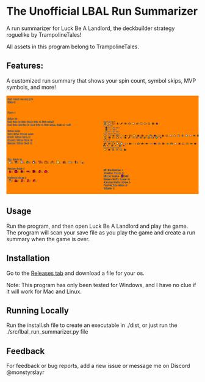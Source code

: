 # The Unofficial LBAL Run Summarizer

A run summarizer for Luck Be A Landlord, the deckbuilder strategy roguelike by TrampolineTales!

All assets in this program belong to TrampolineTales.

## Features:
A customized run summary that shows your spin count, symbol skips, MVP symbols, and more!

![Victory Screen](https://github.com/MonstyrSlayr/LBAL_run_summarizer/blob/main/run_summary_victory.png?raw=true)

## Usage
Run the program, and then open Luck Be A Landlord and play the game. The program will scan your save file as you play the game and create a run summary when the game is over.

## Installation
Go to the [Releases tab](https://github.com/MonstyrSlayr/LBAL_run_summarizer/releases) and download a file for your os.

Note: This program has only been tested for Windows, and I have no clue if it will work for Mac and Linux.

## Running Locally
Run the install.sh file to create an executable in ./dist, or just run the ./src/lbal_run_summarizer.py file

## Feedback
For feedback or bug reports, add a new issue or message me on Discord @monstyrslayr